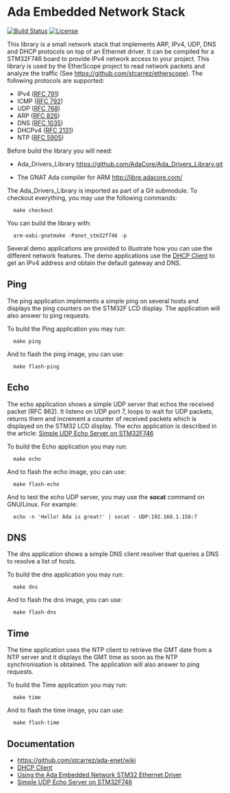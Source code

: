 # Ada Embedded Network Stack

[![Build Status](https://img.shields.io/jenkins/s/http/jenkins.vacs.fr/Ada-Enet.svg)](http://jenkins.vacs.fr/job/Ada-Enet/)
[![License](http://img.shields.io/badge/license-APACHE2-blue.svg)](LICENSE)

This library is a small network stack that implements ARP, IPv4, UDP, DNS and DHCP protocols
on top of an Ethernet driver.  It can be compiled for a STM32F746 board
to provide IPv4 network access to your project.  This library is used
by the EtherScope project to read network packets and analyze the traffic
(See https://github.com/stcarrez/etherscope).  The following protocols are supported:

* IPv4 ([RFC 791](https://tools.ietf.org/html/rfc791))
* ICMP ([RFC 792](https://tools.ietf.org/html/rfc792))
* UDP ([RFC 768](https://tools.ietf.org/html/rfc768))
* ARP ([RFC 826](https://tools.ietf.org/html/rfc826))
* DNS ([RFC 1035](https://tools.ietf.org/html/rfc1035))
* DHCPv4 ([RFC 2131](https://tools.ietf.org/html/rfc2131))
* NTP ([RFC 5905](https://tools.ietf.org/html/rfc5905))

Before build the library you will need:

* Ada_Drivers_Library
  https://github.com/AdaCore/Ada_Drivers_Library.git

* The GNAT Ada compiler for ARM
  http://libre.adacore.com/

The Ada_Drivers_Library is imported as part of a Git submodule.  To checkout everything, you may use
the following commands:

```shell
  make checkout
```

You can build the library with:

```shell
  arm-eabi-gnatmake -Panet_stm32f746 -p
```

Several demo applications are provided to illustrate how you can use the different
network features.  The demo applications use the [DHCP Client](https://github.com/stcarrez/ada-enet/wiki/Net_DHCP)
to get an IPv4 address and obtain the default gateway and DNS.

## Ping

The ping application implements a simple ping on several hosts and displays
the ping counters on the STM32F LCD display.  The application will also answer
to ping requests.

To build the Ping application you may run:

```shell
  make ping
```

And to flash the ping image, you can use:

```shell
  make flash-ping
```

## Echo

The echo application shows a simple UDP server that echos the received packet (RFC 862).
It listens on UDP port 7, loops to wait for UDP packets, returns them and increment a
counter of received packets which is displayed on the STM32 LCD display.
The echo application is described in the article: [Simple UDP Echo Server on STM32F746](http://blog.vacs.fr/vacs/blogs/post.html?post=2016/12/04/Simple-UDP-Echo-Server-on-STM32F746)

To build the Echo application you may run:

```shell
  make echo
```

And to flash the echo image, you can use:

```shell
  make flash-echo
```

And to test the echo UDP server, you may use the **socat** command on GNU/Linux.
For example:

```shell
  echo -n 'Hello! Ada is great!' | socat - UDP:192.168.1.156:7
```

## DNS

The dns application shows a simple DNS client resolver that queries a DNS to resolve a list
of hosts. 

To build the dns application you may run:

```shell
  make dns
```

And to flash the dns image, you can use:

```shell
  make flash-dns
```

## Time

The time application uses the NTP client to retrieve the GMT date from a NTP server
and it displays the GMT time as soon as the NTP synchronisation is obtained.
The application will also answer to ping requests.

To build the Time application you may run:

```shell
  make time
```

And to flash the time image, you can use:

```shell
  make flash-time
```

## Documentation

- https://github.com/stcarrez/ada-enet/wiki
- [DHCP Client](https://github.com/stcarrez/ada-enet/wiki/Net_DHCP)
- [Using the Ada Embedded Network STM32 Ethernet Driver](http://blog.vacs.fr/vacs/blogs/post.html?post=2016/09/29/Using-the-Ada-Embedded-Network-STM32-Ethernet-Driver)
- [Simple UDP Echo Server on STM32F746](http://blog.vacs.fr/vacs/blogs/post.html?post=2016/12/04/Simple-UDP-Echo-Server-on-STM32F746)
